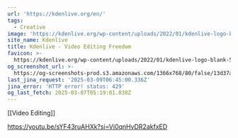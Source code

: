 ```yaml
---
url: 'https://kdenlive.org/en/'
tags:
  - Creative
image: 'https://kdenlive.org/wp-content/uploads/2022/01/kdenlive-logo-blank-500px.png'
site_name: Kdenlive
title: Kdenlive - Video Editing Freedom
favicon: >-
  https://kdenlive.org/wp-content/uploads/2022/01/kdenlive-logo-blank-500px-300x300.png
og_screenshot_url: >-
  https://og-screenshots-prod.s3.amazonaws.com/1366x768/80/false/13d37a5bfe3056e3bd5b71541b5c8322ec12993aa40b05019ba819e58c17eebb.jpeg
last_jina_request: '2025-03-09T06:45:00.336Z'
jina_error: 'HTTP error! status: 429'
og_last_fetch: 2025-03-07T05:19:01.838Z
---
```

[[Video Editing]]

https://youtu.be/sYF43ruAHXk?si=Vi0qnHvDR2akfxED
